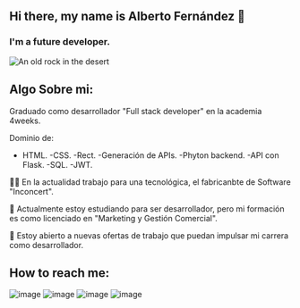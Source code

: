 ## Hi there, my name is Alberto Fernández 👋

### I'm a future developer.


![An old rock in the desert](https://images.pexels.com/photos/1181675/pexels-photo-1181675.jpeg?auto=compress&cs=tinysrgb&w=1260&h=750&dpr=1)


## Algo Sobre mi:

Graduado como desarrollador "Full stack developer" en la academia 4weeks.

Dominio de:
- HTML.
-CSS.
-Rect.
-Generación de APIs.
-Phyton backend.
-API con Flask.
-SQL.
-JWT.

👨‍💼 En la actualidad trabajo para una tecnológica, el fabricanbte de Software "Inconcert".

🤯 Actualmente estoy estudiando para ser desarrollador, pero mi formación es como licenciado en "Marketing y Gestión Comercial".

👐 Estoy abierto a nuevas ofertas de trabajo que puedan impulsar mi carrera como desarrollador.


 ## How to reach me:



![image](https://github.com/user-attachments/assets/ac9c4a8a-3e10-46cf-8ef6-8783787181a8) ![image](https://github.com/user-attachments/assets/6a904d5e-2bcd-49ef-9a0f-4eb36ea04c7c) ![image](https://github.com/user-attachments/assets/f7a4e679-b475-4b0b-9e14-9c457b13602d) ![image](https://github.com/user-attachments/assets/3d1b2206-a3ac-4ecc-ab74-eb59efbc72f6)
